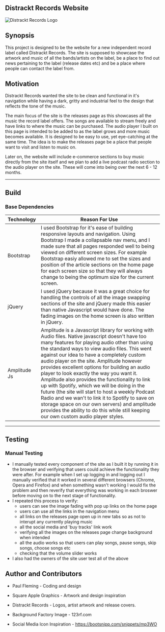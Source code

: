 ## Distrackt Records Website
![Distrackt Records Logo](https://scontent.fdub2-1.fna.fbcdn.net/v/t31.0-8/18401962_1476086745743030_3445565603802086013_o.jpg?oh=0083c356b5c2a288e3c03b7a33c63b92&oe=5A66A9E2)


## Synopsis
This project is designed to be the website for a new independent record label
called Distrackt Records. The site is supposed to showcase the artwork and music
of all the bands/artists on the label, be a place to find out news pertaining to 
the label (release dates etc) and be a place where people can contact the label from.

## Motivation
Distrackt Records wanted the site to be clean and functional in it's navigation while 
having a dark, gritty and industrial feel to the design that reflects the tone of the music.

The main focus of the site is the releases page as this showcases all the music the record 
label offers. The songs are available to stream freely and have links to where the music can 
be purchased. The audio player I built on this page is intended to be added to as the label grows
and more music becomes available. It is designed to be easy to use, yet eye-catching at the 
same time. The idea is to make the releases page be a place that people want to visit and listen 
to music on.

Later on, the website will include e-commerce sections to buy music directly from the site itself
and we plan to add a live podcast radio section to the audio player on the site. These will come
into being over the next 6 - 12 months.

------------------------------

## Build

### Base Dependencies
Technology | Reason For Use
--------- | ------------------
Bootstrap | I used Bootstrap for it's ease of building responsive layouts and navigation. Using Bootstrap I made a collapsable nav menu, and I made sure that all pages responded well to being viewed on different screen sizes. For example Bootstrap easiy allowed me to set the sizes and position of the article sections on the home page for each screen size so that they will always change to being the optimum size for the current screen.
jQuery | I used jQuery because it was a great choice for handling the controls of all the image swapping sections of the site and jQuery made this easier than native Javascript would have done. The fading images on the home screen is also written in jQuery.
Amplitude Js | Amplitude is a Javascript library for working with Audio files. Native javascript doesn't have too many features for playing audio other than using the standard ways to view audio files. This went against our idea to have a completely custom audio player on the site. Amplitude however provides excellent options for building an audio player to look exactly the way you want it. Amplitude also provides the functionality to link up with Spotify, which we will be doing in the future (the site will start to host a weekly Podcast Radio and we wan't to link it to Spotify to save on storage space on our own servers) and amplitude provides the ability to do this while still keeping our own custom audio player styles.

------------------------------

## Testing

### Manual Testing
* I manually tested every component of the site as I built it by running it in the browser and verifying that users could achieve the functionality they were after. For example when I set up logging in and logging out I manually verified that it worked in several different browsers (Chrome, Opera and Firefox) and when something wasn't working I would fix the problem and then reverify that everything was working in each broswer before moving on to the next stage of functionality. 
* I repeated this process to verify:
   * users can see the image fading with pop up links on the home page
   * users can use all the links in the navigation menu
   * all links on the releases page open up in new tabs so as not to interupt any currently playing music
   * all the social media and 'buy tracks' link work
   * verifying all the images on the releases page change background when intended
   * all the audio works so that users can play songs, pause songs, skip songs, choose songs etc
   * checking that the volume slider works
* I also had the owners of the site user test all of the above

## Author and Contributors
* Paul Fleming  - Coding and design

* Square Apple Graphics  - Artwork and design inspiration

* Distrackt Records  - Logos, artist artwork and release covers.

* Background Factory Image - 123rf.com

* Social Media Icon Inspiration - https://bootsnipp.com/snippets/mp3WO





